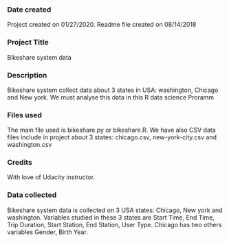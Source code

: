 ### Date created
Project created on 01/27/2020.
Readme file created on 08/14/2018
### Project Title
Bikeshare system data

### Description
Bikeshare system collect data about 3 states in USA:
washington, Chicago and New york. We must analyse this data in this
R data science Proramm

### Files used
The main file used is bikeshare.py or bikeshare.R. We have also CSV data files
include in project about 3 states: chicago.csv, new-york-city.csv and
washington.csv

### Credits
With love of Udacity instructor.

### Data collected
Bikeshare system data is collected on 3 USA states: Chicago, New york and
washington. Variables studied in these 3 states are Start Time, End Time,
Trip Duration, Start Station, End Station, User Type. Chicago has two others
variables Gender, Birth Year.
